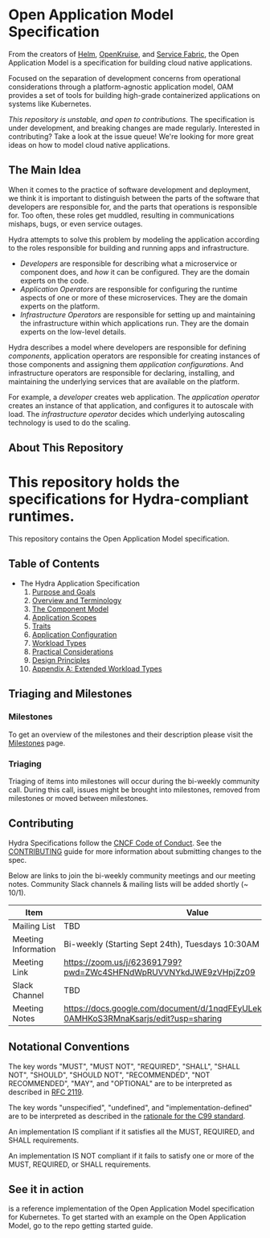 # Open Application Model Specification


From the creators of 
[Helm](https://helm.sh),
[OpenKruise](https://openkruise.io/en-us/),
and [Service Fabric](https://github.com/Microsoft/service-fabric),
the Open Application Model is a specification for building cloud native applications.

Focused on the separation of development concerns from operational considerations through a platform-agnostic application model, OAM provides a set of tools for building high-grade containerized applications
on systems like Kubernetes.

*This repository is unstable, and open to contributions.*
The specification is under development, and breaking changes are made regularly.
Interested in contributing? Take a look at the issue queue! We're looking for more
great ideas on how to model cloud native applications.

## The Main Idea

When it comes to the practice of software development and deployment, we think it is
important to distinguish between the parts of the software that developers are
responsible for, and the parts that operations is responsible for. Too often,
these roles get muddled, resulting in communications mishaps, bugs, or even
service outages.

Hydra attempts to solve this problem by modeling the application according to the
roles responsible for building and running apps and infrastructure.

* _Developers_ are responsible for describing what a microservice or component does,
  and _how_ it can be configured. They are the domain experts on the code.
* _Application Operators_ are responsible for configuring the runtime aspects of
  one or more of these microservices. They are the domain experts on the
  platform.
* _Infrastructure Operators_ are responsible for setting up and maintaining the
  infrastructure within which applications run. They are the domain
  experts on the low-level details.

Hydra describes a model where developers are responsible for defining _components_,
application operators are responsible for creating instances of those components and
assigning them _application configurations_. And infrastructure operators are
responsible for declaring, installing, and maintaining the underlying services that
are available on the platform.

For example, a _developer_ creates web application. The _application operator_ creates
an instance of that application, and configures it to autoscale with load. The
_infrastructure operator_ decides which underlying autoscaling technology is
used to do the scaling.

## About This Repository

This repository holds the specifications for Hydra-compliant runtimes.
=======

This repository contains the Open Application Model specification.

## Table of Contents

* The Hydra Application Specification
  1. [Purpose and Goals](1.purpose_and_goals.md)
  2. [Overview and Terminology](2.overview_and_terminology.md)
  3. [The Component Model](3.component_model.md)
  4. [Application Scopes](4.application_scopes.md)
  5. [Traits](5.traits.md)
  6. [Application Configuration](6.application_configuration.md)
  7. [Workload Types](7.workload_types.md)
  8. [Practical Considerations](8.practical_considerations.md)
  9. [Design Principles](9.design_principles.md)
  10. [Appendix A: Extended Workload Types](10.appendix-extended-workload-types.md)

## Triaging and Milestones 

### Milestones

To get an overview of the milestones and their description please visit the [Milestones](https://github.com/microsoft/hydra-spec/milestones) page. 

### Triaging 

Triaging of items into milestones will occur during the bi-weekly community call. During this call, issues might be brought into milestones, removed from milestones or moved between milestones. 

## Contributing

Hydra Specifications follow the [CNCF Code of Conduct][cncf-coc]. See the [CONTRIBUTING](contributing.md) guide for more information about submitting changes to the spec.

Below are links to join the bi-weekly community meetings and our meeting notes. Community Slack channels & mailing lists will be added shortly (~ 10/1). 

| Item        | Value  |
|---------------------|---|
| Mailing List | TBD |
| Meeting Information | Bi-weekly (Starting Sept 24th), Tuesdays 10:30AM PST  |
| Meeting Link | https://zoom.us/j/623691799?pwd=ZWc4SHFNdWpRUVVNYkdJWE9zVHpjZz09   |
| Slack Channel       | TBD  |
| Meeting Notes       | https://docs.google.com/document/d/1nqdFEyULekyksFHtFvgvFAYE-0AMHKoS3RMnaKsarjs/edit?usp=sharing |

## Notational Conventions

The key words "MUST", "MUST NOT", "REQUIRED", "SHALL", "SHALL NOT", "SHOULD",
"SHOULD NOT", "RECOMMENDED", "NOT RECOMMENDED", "MAY", and "OPTIONAL" are to be
interpreted as described in [RFC 2119][rfc2119].

The key words "unspecified", "undefined", and "implementation-defined" are to be
interpreted as described in the [rationale for the C99
standard][c99-unspecified].

An implementation IS compliant if it satisfies all the MUST, REQUIRED, and SHALL
requirements.

An implementation IS NOT compliant if it fails to satisfy one or more of the
MUST, REQUIRED, or SHALL requirements.

[cncf-coc]: https://github.com/cncf/foundation/blob/master/code-of-conduct.md
[rfc2119]: http://tools.ietf.org/html/rfc2119
[c99-unspecified]: http://www.open-std.org/jtc1/sc22/wg14/www/C99RationaleV5.10.pdf#page=18

## See it in action

[]() is a reference implementation of the Open Application Model specification for Kubernetes. To get started with an example on the Open Application Model, go to the []() repo getting started guide.
